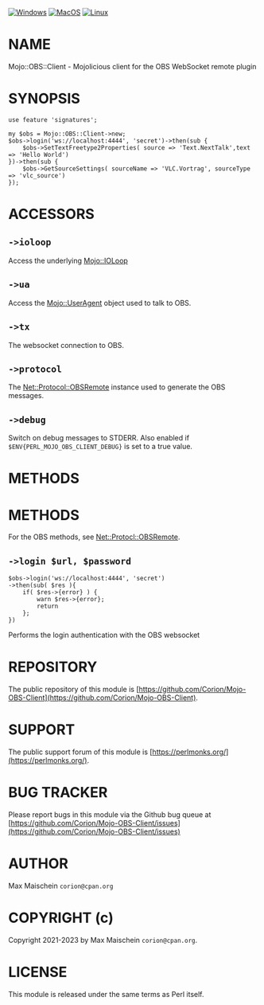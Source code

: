 
[![Windows](https://github.com/Corion/Mojo-OBS-Client/workflows/windows/badge.svg)](https://github.com/Corion/Mojo-OBS-Client/actions?query=workflow%3Awindows)
[![MacOS](https://github.com/Corion/Mojo-OBS-Client/workflows/macos/badge.svg)](https://github.com/Corion/Mojo-OBS-Client/actions?query=workflow%3Amacos)
[![Linux](https://github.com/Corion/Mojo-OBS-Client/workflows/linux/badge.svg)](https://github.com/Corion/Mojo-OBS-Client/actions?query=workflow%3Alinux)

# NAME

Mojo::OBS::Client - Mojolicious client for the OBS WebSocket remote plugin

# SYNOPSIS

    use feature 'signatures';

    my $obs = Mojo::OBS::Client->new;
    $obs->login('ws://localhost:4444', 'secret')->then(sub {
        $obs->SetTextFreetype2Properties( source => 'Text.NextTalk',text => 'Hello World')
    })->then(sub {
        $obs->GetSourceSettings( sourceName => 'VLC.Vortrag', sourceType => 'vlc_source')
    });

# ACCESSORS

## `->ioloop`

Access the underlying [Mojo::IOLoop](https://metacpan.org/pod/Mojo%3A%3AIOLoop)

## `->ua`

Access the [Mojo::UserAgent](https://metacpan.org/pod/Mojo%3A%3AUserAgent) object used to talk to OBS.

## `->tx`

The websocket connection to OBS.

## `->protocol`

The [Net::Protocol::OBSRemote](https://metacpan.org/pod/Net%3A%3AProtocol%3A%3AOBSRemote) instance used to generate the OBS messages.

## `->debug`

Switch on debug messages to STDERR. Also enabled if
`$ENV{PERL_MOJO_OBS_CLIENT_DEBUG}` is set to a true value.

# METHODS

# METHODS

For the OBS methods, see [Net::Protocl::OBSRemote](https://metacpan.org/pod/Net%3A%3AProtocl%3A%3AOBSRemote).

## `->login $url, $password`

    $obs->login('ws://localhost:4444', 'secret')
    ->then(sub( $res ){
        if( $res->{error} ) {
            warn $res->{error};
            return
        };
    })

Performs the login authentication with the OBS websocket

# REPOSITORY

The public repository of this module is
[https://github.com/Corion/Mojo-OBS-Client](https://github.com/Corion/Mojo-OBS-Client).

# SUPPORT

The public support forum of this module is [https://perlmonks.org/](https://perlmonks.org/).

# BUG TRACKER

Please report bugs in this module via the Github bug queue at
[https://github.com/Corion/Mojo-OBS-Client/issues](https://github.com/Corion/Mojo-OBS-Client/issues)

# AUTHOR

Max Maischein `corion@cpan.org`

# COPYRIGHT (c)

Copyright 2021-2023 by Max Maischein `corion@cpan.org`.

# LICENSE

This module is released under the same terms as Perl itself.
